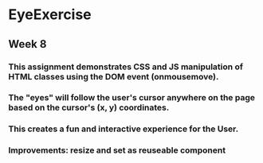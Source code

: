 # EyeExercise

## Week 8

### This assignment demonstrates CSS and JS manipulation of HTML classes using the DOM event (onmousemove).
### The "eyes" will follow the user's cursor anywhere on the page based on the cursor's (x, y) coordinates. 
### This creates a fun and interactive experience for the User. 

### Improvements: resize and set as reuseable component